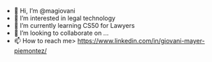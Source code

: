 - 👋 Hi, I’m @magiovani
- 👀 I’m interested in legal technology
- 🌱 I’m currently learning CS50 for Lawyers
- 💞️ I’m looking to collaborate on ...
- 📫 How to reach me> https://www.linkedin.com/in/giovani-mayer-piemontez/

<!---
magiovani/magiovani is a ✨ special ✨ repository because its `README.md` (this file) appears on your GitHub profile.
You can click the Preview link to take a look at your changes.
--->
